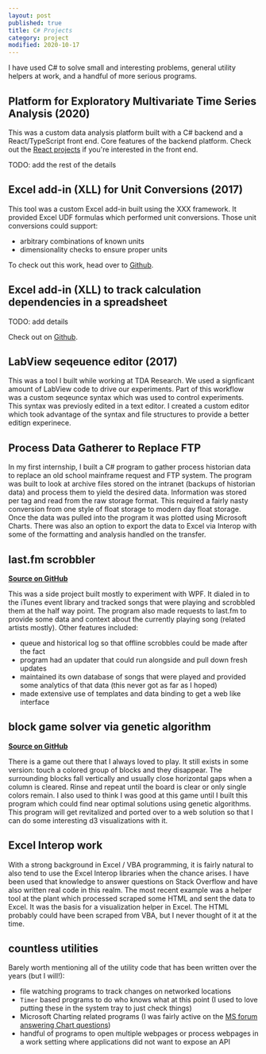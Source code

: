 ```yaml
---
layout: post
published: true
title: C# Projects
category: project
modified: 2020-10-17
---
```


I have used C# to solve small and interesting problems, general utility helpers at work, and a handful of more serious programs.

## Platform for Exploratory Multivariate Time Series Analysis (2020)

This was a custom data analysis platform built with a C# backend and a React/TypeScript front end. Core features of the backend platform. Check out the [React projects](/projects/react) if you're interested in the front end.

TODO: add the rest of the details

## Excel add-in (XLL) for Unit Conversions (2017)

This tool was a custom Excel add-in built using the XXX framework. It provided Excel UDF formulas which performed unit conversions. Those unit conversions could support:

- arbitrary combinations of known units
- dimensionality checks to ensure proper units

To check out this work, head over to [Github](https://github.com/byronwall/excel-unit-converter).

## Excel add-in (XLL) to track calculation dependencies in a spreadsheet

TODO: add details

Check out on [Github](https://github.com/byronwall/excel-formula-tracking).

## LabView seqeuence editor (2017)

This was a tool I built while working at TDA Research. We used a signficant amount of LabView code to drive our experiments. Part of this workflow was a custom seqeunce syntax which was used to control experiments. This syntax was previosly edited in a text editor. I created a custom editor which took advantage of the syntax and file structures to provide a better editign experinece.

## Process Data Gatherer to Replace FTP

In my first internship, I built a C# program to gather process historian data to replace an old school mainframe request and FTP system. The program was built to look at archive files stored on the intranet (backups of historian data) and process them to yield the desired data. Information was stored per tag and read from the raw storage format. This required a fairly nasty conversion from one style of float storage to modern day float storage. Once the data was pulled into the program it was plotted using Microsoft Charts. There was also an option to export the data to Excel via Interop with some of the formatting and analysis handled on the transfer.

## last.fm scrobbler

[**Source on GitHub**](https://github.com/byronwall/last-fm-scrobbler)

This was a side project built mostly to experiment with WPF. It dialed in to the iTunes event library and tracked songs that were playing and scrobbled them at the half way point. The program also made requests to last.fm to provide some data and context about the currently playing song (related artists mostly). Other features included:

- queue and historical log so that offline scrobbles could be made after the fact
- program had an updater that could run alongside and pull down fresh updates
- maintained its own database of songs that were played and provided some analytics of that data (this never got as far as I hoped)
- made extensive use of templates and data binding to get a web like interface

## block game solver via genetic algorithm

[**Source on GitHub**](https://github.com/byronwall/BlockGameSolver)

There is a game out there that I always loved to play. It still exists in some version: touch a colored group of blocks and they disappear. The surrounding blocks fall vertically and usually close horizontal gaps when a column is cleared. Rinse and repeat until the board is clear or only single colors remain. I also used to think I was good at this game until I built this program which could find near optimal solutions using genetic algorithms. This program will get revitalized and ported over to a web solution so that I can do some interesting d3 visualizations with it.

## Excel Interop work

With a strong background in Excel / VBA programming, it is fairly natural to also tend to use the Excel Interop libraries when the chance arises. I have been used that knowledge to answer questions on Stack Overflow and have also written real code in this realm. The most recent example was a helper tool at the plant which processed scraped some HTML and sent the data to Excel. It was the basis for a visualization helper in Excel. The HTML probably could have been scraped from VBA, but I never thought of it at the time.

## countless utilities

Barely worth mentioning all of the utility code that has been written over the years (but I will!):

- file watching programs to track changes on networked locations
- `Timer` based programs to do who knows what at this point (I used to love putting these in the system tray to just check things)
- Microsoft Charting related programs (I was fairly active on the [MS forum answering Chart questions](https://social.msdn.microsoft.com/profile/byron%20wall/?ws=usercard-mini))
- handful of programs to open multiple webpages or process webpages in a work setting where applications did not want to expose an API
